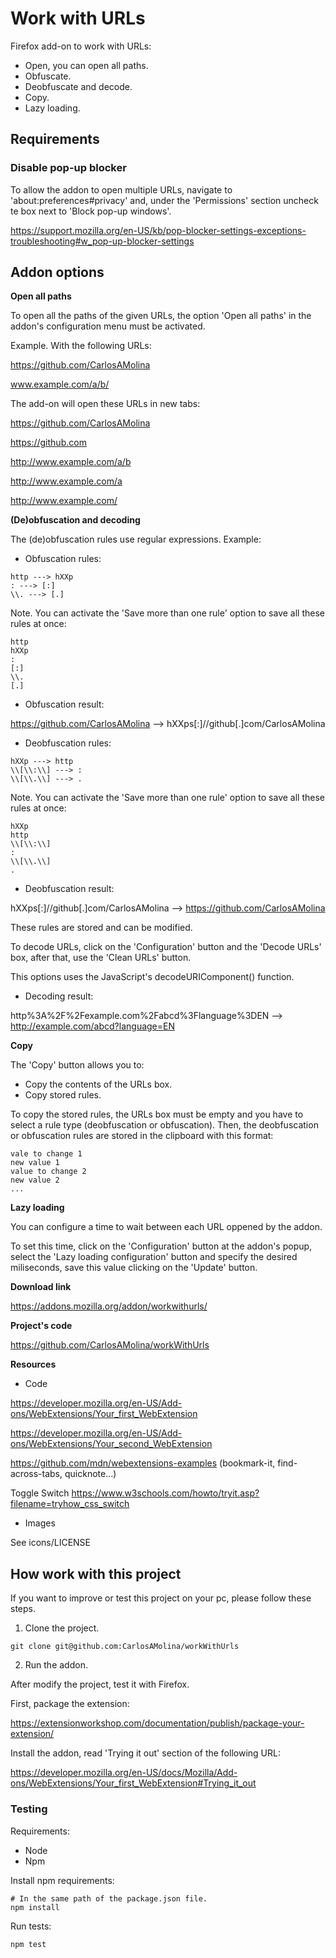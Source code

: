 # Work with URLs

Firefox add-on to work with URLs:

- Open, you can open all paths.
- Obfuscate.
- Deobfuscate and decode.
- Copy.
- Lazy loading.

## Requirements

### Disable pop-up blocker

To allow the addon to open multiple URLs, navigate to 'about:preferences#privacy' and, under the 'Permissions' section uncheck te box next to 'Block pop-up windows'.

https://support.mozilla.org/en-US/kb/pop-blocker-settings-exceptions-troubleshooting#w_pop-up-blocker-settings

## Addon options

**Open all paths**

To open all the paths of the given URLs, the option 'Open all paths' in the addon's configuration menu must be activated.

Example. With the following URLs:

https://github.com/CarlosAMolina

www.example.com/a/b/

The add-on will open these URLs in new tabs:

https://github.com/CarlosAMolina

https://github.com

http://www.example.com/a/b

http://www.example.com/a

http://www.example.com/ 


**(De)obfuscation and decoding**

The (de)obfuscation rules use regular expressions. Example:

- Obfuscation rules:

~~~
http ---> hXXp
: ---> [:]
\\. ---> [.]
~~~

Note. You can activate the 'Save more than one rule' option to save all these rules at once:

~~~
http
hXXp
:
[:]
\\.
[.]
~~~

- Obfuscation result:

https://github.com/CarlosAMolina --> hXXps[:]//github[.]com/CarlosAMolina

- Deobfuscation rules:

~~~
hXXp ---> http
\\[\\:\\] ---> :
\\[\\.\\] ---> .
~~~

Note. You can activate the 'Save more than one rule' option to save all these rules at once:

~~~
hXXp
http
\\[\\:\\]
:
\\[\\.\\]
.
~~~

- Deobfuscation result:

hXXps[:]//github[.]com/CarlosAMolina --> https://github.com/CarlosAMolina

These rules are stored and can be modified.

To decode URLs, click on the 'Configuration' button and the 'Decode URLs' box, after that, use the 'Clean URLs' button.

This options uses the JavaScript's decodeURIComponent() function.

- Decoding result:

http%3A%2F%2Fexample.com%2Fabcd%3Flanguage%3DEN --> http://example.com/abcd?language=EN

**Copy**

The 'Copy' button allows you to:

- Copy the contents of the URLs box.
- Copy stored rules.

To copy the stored rules, the URLs box must be empty and you have to select a rule type (deobfuscation or obfuscation). Then, the deobfuscation or obfuscation rules are stored in the clipboard with this format:

~~~
vale to change 1
new value 1
value to change 2
new value 2
...
~~~

**Lazy loading**

You can configure a time to wait between each URL oppened by the addon.

To set this time, click on the 'Configuration' button at the addon's popup, select the 'Lazy loading configuration' button and specify the desired miliseconds, save this value clicking on the 'Update' button.

**Download link**  

https://addons.mozilla.org/addon/workwithurls/

**Project's code**  

https://github.com/CarlosAMolina/workWithUrls

**Resources**

- Code  

https://developer.mozilla.org/en-US/Add-ons/WebExtensions/Your_first_WebExtension

https://developer.mozilla.org/en-US/Add-ons/WebExtensions/Your_second_WebExtension

https://github.com/mdn/webextensions-examples (bookmark-it, find-across-tabs, quicknote...)

Toggle Switch https://www.w3schools.com/howto/tryit.asp?filename=tryhow_css_switch

- Images  

See icons/LICENSE

## How work with this project

If you want to improve or test this project on your pc, please follow these steps.

1. Clone the project.

~~~
git clone git@github.com:CarlosAMolina/workWithUrls
~~~

2. Run the addon.

After modify the project, test it with Firefox.

First, package the extension:

https://extensionworkshop.com/documentation/publish/package-your-extension/

Install the addon, read 'Trying it out' section of the following URL:

https://developer.mozilla.org/en-US/docs/Mozilla/Add-ons/WebExtensions/Your_first_WebExtension#Trying_it_out

### Testing

Requirements:

- Node
- Npm

Install npm requirements:

~~~
# In the same path of the package.json file.
npm install
~~~

Run tests:

~~~
npm test
~~~

